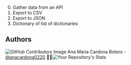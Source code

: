 0. Gather data from an API
1. Export to CSV
2. Export to JSON
3. Dictionary of list of dictionaries
## Authors
![GitHub Contributors Image](https://contrib.rocks/image?repo=anacardona0220/holbertonschool-higher_level_programming) Ana Maria Cardona Botero - <a href="https://github.com/anacardona0220" target="_blank"> @anacardona0220</a> :genie_woman:![Your Repository's Stats](https://github-readme-stats.vercel.app/api?username=anacardona0220&show_icons=true)
